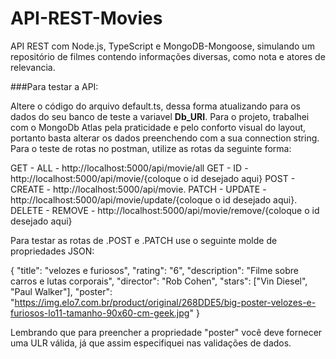 # API-REST-Movies

API REST com Node.js, TypeScript e MongoDB-Mongoose, simulando um repositório de filmes contendo informações diversas, como nota e atores de relevancia.

###Para testar a API:

Altere o código do arquivo default.ts, dessa forma atualizando para os dados do seu banco de teste a variavel **Db_URI**. Para o projeto, trabalhei com o MongoDb Atlas pela praticidade e pelo conforto visual do layout,
portanto basta alterar os dados preenchendo com a sua connection string. Para o teste de rotas no postman, utilize as rotas da seguinte forma:

GET - ALL - http://localhost:5000/api/movie/all
GET - ID - http://localhost:5000/api/movie/{coloque o id desejado aqui}
POST - CREATE - http://localhost:5000/api/movie.
PATCH - UPDATE - http://localhost:5000/api/movie/update/{coloque o id desejado aqui}.
DELETE - REMOVE - http://localhost:5000/api/movie/remove/{coloque o id desejado aqui}

Para testar as rotas de .POST e .PATCH use o seguinte molde de propriedades JSON:

{
"title": "velozes e furiosos",
"rating": "6",
"description": "Filme sobre carros e lutas corporais",
"director": "Rob Cohen",
"stars": ["Vin Diesel", "Paul Walker"],
"poster": "https://img.elo7.com.br/product/original/268DDE5/big-poster-velozes-e-furiosos-lo11-tamanho-90x60-cm-geek.jpg"
}

Lembrando que para preencher a propriedade "poster" você deve fornecer uma ULR válida, já que assim especifiquei nas validações de dados.
